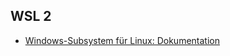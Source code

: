 ## WSL 2

* [Windows-Subsystem für Linux: Dokumentation](https://docs.microsoft.com/de-de/windows/wsl/)